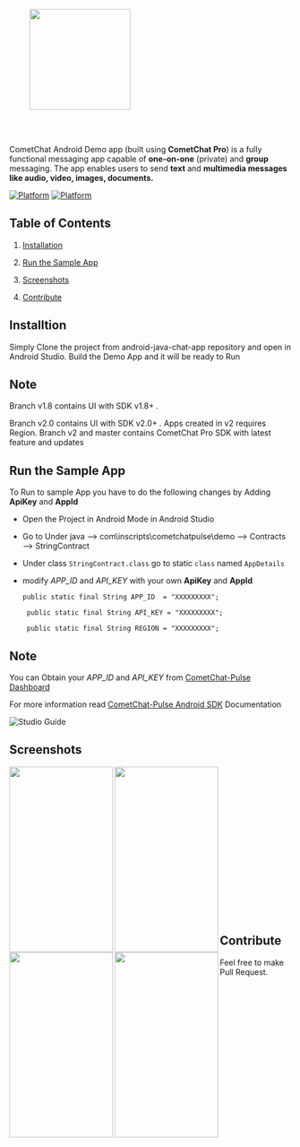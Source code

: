 <div style="width:100%">
<div style="width:100%">
	<div style="width:50%; display:inline-block">
		<p align="center">
		<img align="center" width="180" height="180" alt="" src="https://github.com/cometchat-pro/ios-swift-chat-app/blob/master/Screenshots/CometChat%20Logo.png">	
		</p>	
	</div>	
</div>
</br>
</br>
</div>

CometChat Android Demo app (built using **CometChat Pro**) is a fully functional messaging app capable of **one-on-one** (private) and **group** messaging. The app enables users to send **text** and **multimedia messages like audio, video, images, documents.**

[![Platform](https://img.shields.io/badge/Platform-Android-brightgreen.svg)](#)      [![Platform](https://img.shields.io/badge/Language-Java-yellowgreen.svg)](#)

## Table of Contents

1. [Installation ](#installtion)

2. [Run the Sample App ](#run-the-sample-app)

3. [Screenshots ](#screenshots)

4. [Contribute](#contribute)



## Installtion

   Simply Clone the project from android-java-chat-app repository and open in Android Studio.
   Build the Demo App and it will be ready to Run

## Note

   Branch v1.8 contains UI with SDK v1.8+ .
   
   Branch v2.0 contains UI with SDK v2.0+ . Apps created in v2 requires Region. Branch v2 and master contains CometChat Pro    SDK with latest feature and updates



## Run the Sample App



   To Run to sample App you have to do the following changes by Adding **ApiKey** and **AppId**

   - Open the Project in Android Mode in Android Studio

   - Go to Under java --> com\inscripts\cometchatpulse\demo --> Contracts --> StringContract

   - Under class `StringContract.class`  go to static `class` named `AppDetails`

   -  modify *APP_ID* and *API_KEY* with your own **ApiKey** and **AppId** 

        `public static final String APP_ID  = "XXXXXXXXX";`

       ` public static final String API_KEY = "XXXXXXXXX";`
       
       ` public static final String REGION = "XXXXXXXXX";`
       

## Note




   You can Obtain your  *APP_ID* and *API_KEY* from [CometChat-Pulse Dashboard](https://app.cometchat.com/)

   For more information read [CometChat-Pulse Android SDK](https://prodocs.cometchat.com/docs/android-quick-start) Documentation




  ![Studio Guide](https://github.com/cometchat-pro-samples/android-java-chat-app/blob/master/ScreenShots/help.png)                                    



## Screenshots

   <img align="left" width="185" height="331" src="https://github.com/CometChat-Pulse/android-java-chat-app/blob/master/ScreenShots/gif1.gif">


   <img align="left" width="185" height="331" src="https://github.com/CometChat-Pulse/android-java-chat-app/blob/master/ScreenShots/gif2.gif">


   <img align="left" width="185" height="331" src="https://github.com/CometChat-Pulse/android-java-chat-app/blob/master/ScreenShots/gif3.gif">



   <img align="left" width="185" height="331" src="https://github.com/CometChat-Pulse/android-java-chat-app/blob/master/ScreenShots/gif4.gif">

`            `<br></br><br></br><br></br><br></br><br></br><br></br><br></br><br></br>


## Contribute
   
   
   Feel free to make Pull Request. 
   
